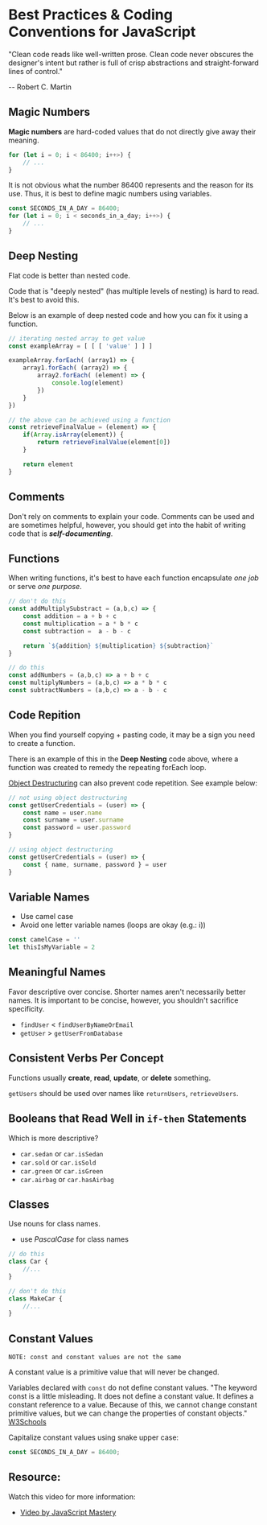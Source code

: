 # Best Practices & Coding Conventions for JavaScript

"Clean code reads like well-written prose. Clean code never obscures the designer's intent but rather is full of crisp abstractions and straight-forward lines of control."

-- Robert C. Martin


## Magic Numbers

**Magic numbers** are hard-coded values that do not directly give away their meaning. 

```js
for (let i = 0; i < 86400; i++>) {
    // ...
}

```

It is not obvious what the number 86400 represents and the reason for its use. Thus, it is best to define magic numbers using variables.

```js
const SECONDS_IN_A_DAY = 86400;
for (let i = 0; i < seconds_in_a_day; i++>) {
    // ...
}

```

## Deep Nesting

Flat code is better than nested code.

Code that is "deeply nested" (has multiple levels of nesting) is hard to read. It's best to avoid this. 

Below is an example of deep nested code and how you can fix it using a function.

```js
// iterating nested array to get value
const exampleArray = [ [ [ 'value' ] ] ]

exampleArray.forEach( (array1) => {
    array1.forEach( (array2) => {
        array2.forEach( (element) => {
            console.log(element)
        })
    }
})

// the above can be achieved using a function
const retrieveFinalValue = (element) => {
    if(Array.isArray(element)) {
        return retrieveFinalValue(element[0])
    } 

    return element
}

```

## Comments

Don't rely on comments to explain your code. Comments can be used and are sometimes helpful, however, you should get into the habit of writing code that is ***self-documenting***.

## Functions

When writing functions, it's best to have each function encapsulate *one job* or serve *one purpose*.

```js
// don't do this
const addMultiplySubstract = (a,b,c) => {
    const addition = a + b + c
    const multiplication = a * b * c
    const subtraction =  a - b - c

    return `${addition} ${multiplication} ${subtraction}`
}

// do this
const addNumbers = (a,b,c) => a + b + c
const multiplyNumbers = (a,b,c) => a * b * c
const subtractNumbers = (a,b,c) => a - b - c

```

## Code Repition

When you find yourself copying + pasting code, it may be a sign you need to create a function.

There is an example of this in the **Deep Nesting** code above, where a function was created to remedy the repeating forEach loop.

[Object Destructuring](https://developer.mozilla.org/en-US/docs/Web/JavaScript/Reference/Operators/Destructuring_assignment) can also prevent code repetition. See example below:

```js
// not using object destructuring
const getUserCredentials = (user) => {
    const name = user.name
    const surname = user.surname
    const password = user.password
}

// using object destructuring
const getUserCredentials = (user) => {
    const { name, surname, password } = user
}
```

## Variable Names

- Use camel case 
- Avoid one letter variable names (loops are okay (e.g.: i))

```js
const camelCase = ''
let thisIsMyVariable = 2

```

## Meaningful Names

Favor descriptive over concise. Shorter names aren't necessarily better names. It is important to be concise, however, you shouldn't sacrifice specificity.

- `findUser` < `findUserByNameOrEmail`
- `getUser` > `getUserFromDatabase`


## Consistent Verbs Per Concept

Functions usually **create**, **read**, **update**, or **delete** something.

`getUsers` should be used over names like `returnUsers`, `retrieveUsers`.

## Booleans that Read Well in `if-then` Statements

Which is more descriptive?
- `car.sedan` or `car.isSedan`
- `car.sold` or `car.isSold`
- `car.green` or `car.isGreen`
- `car.airbag` or `car.hasAirbag`

## Classes

Use nouns for class names.
- use *PascalCase* for class names

```js
// do this
class Car {
    //...
}

// don't do this
class MakeCar {
    //...
}
```

## Constant Values

`NOTE: const and constant values are not the same`

A constant value is a primitive value that will never be changed.

Variables declared with `const` do not define constant values. "The keyword const is a little misleading. It does not define a constant value. It defines a constant reference to a value. Because of this, we cannot change constant primitive values, but we can change the properties of constant objects." [W3Schools](https://www.w3schools.com/js/js_const.asp)

Capitalize constant values using snake upper case:
```js
const SECONDS_IN_A_DAY = 86400;
```

## Resource:

Watch this video for more information: 
- [Video by JavaScript Mastery](https://www.youtube.com/watch?v=RMN_bkZ1KM0)